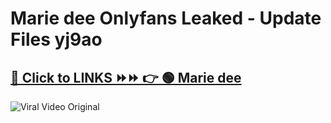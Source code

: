 
 # Marie dee Onlyfans Leaked - Update Files yj9ao

## <h2><a href="https://clipsfans.com/Marie_dee&ref=git">🔗 Click to LINKS ⏩⏩ 👉 🟢 Marie dee </a></h2>

<a href="https://clipsfans.com/Marie_dee&ref=git" rel="nofollow" data-target="animated-image.originalLink"><img src="https://i.ibb.co.com/xMMVF88/686577567.gif" alt="Viral Video Original" style="max-width: 100%; display: inline-block;" data-target="animated-image.originalImage"></a>


